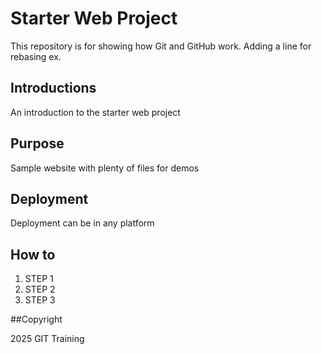 # Starter Web Project

This repository is for showing how Git and GitHub work.
Adding a line for rebasing ex.

## Introductions
An introduction to the starter web project

## Purpose

Sample website with plenty of files for demos

## Deployment

Deployment can be in any platform

## How to
1. STEP 1
2. STEP 2
3. STEP 3

##Copyright

2025 GIT Training
